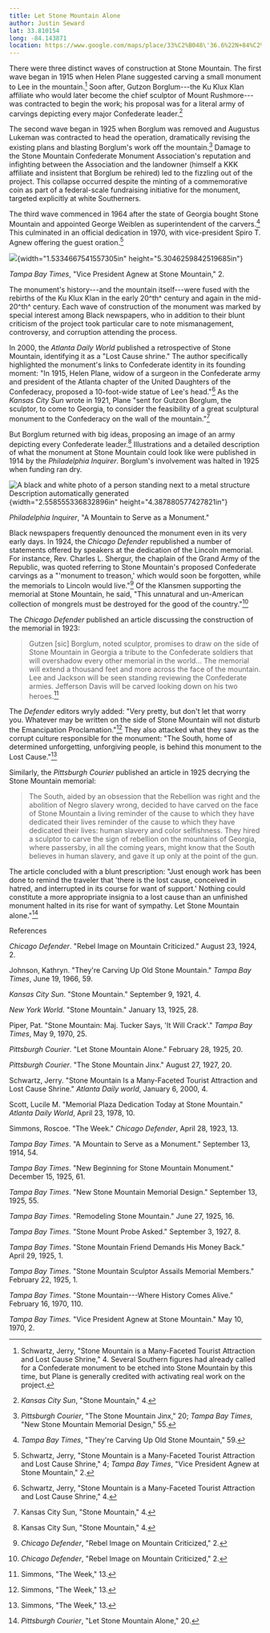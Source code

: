 ```yaml
---
title: Let Stone Mountain Alone
author: Justin Seward
lat: 33.810154
long: -84.143871
location: https://www.google.com/maps/place/33%C2%B048\'36.6%22N+84%C2%B008\'37.9%22W/@33.810154,-84.143871,17z/data=!3m1!4b1!4m13!1m8!3m7!1s0x88f5af24c25d5bbb:0x4119e5c541409adc!2sStone+Mountain,+GA!3b1!8m2!3d33.8081608!4d-84.170196!16zL20vMHJ2emY!3m3!8m2!3d33.810154!4d-84.143871?entry=ttu
---
```

There were three distinct waves of construction at Stone Mountain. The
first wave began in 1915 when Helen Plane suggested carving a small
monument to Lee in the mountain.[^1] Soon after, Gutzon Borglum---the Ku
Klux Klan affiliate who would later become the chief sculptor of Mount
Rushmore---was contracted to begin the work; his proposal was for a
literal army of carvings depicting every major Confederate leader.[^2]

The second wave began in 1925 when Borglum was removed and Augustus
Lukeman was contracted to head the operation, dramatically revising the
existing plans and blasting Borglum's work off the mountain.[^3] Damage
to the Stone Mountain Confederate Monument Association's reputation and
infighting between the Association and the landowner (himself a KKK
affiliate and insistent that Borglum be rehired) led to the fizzling out
of the project. This collapse occurred despite the minting of a
commemorative coin as part of a federal-scale fundraising initiative for
the monument, targeted explicitly at white Southerners.

The third wave commenced in 1964 after the state of Georgia bought Stone
Mountain and appointed George Weiblen as superintendent of the
carvers.[^4] This culminated in an official dedication in 1970, with
vice-president Spiro T. Agnew offering the guest oration.[^5]

![](media/image1.png){width="1.5334667541557305in"
height="5.3046259842519685in"}

*Tampa Bay Times*, "Vice President Agnew at Stone Mountain," 2.

The monument's history---and the mountain itself---were fused with the
rebirths of the Ku Klux Klan in the early 20^th^ century and again in
the mid-20^th^ century. Each wave of construction of the monument was
marked by special interest among Black newspapers, who in addition to
their blunt criticism of the project took particular care to note
mismanagement, controversy, and corruption attending the process.

In 2000, the *Atlanta Daily World* published a retrospective of Stone
Mountain, identifying it as a "Lost Cause shrine." The author
specifically highlighted the monument's links to Confederate identity in
its founding moment: "In 1915, Helen Plane, widow of a surgeon in the
Confederate army and president of the Atlanta chapter of the United
Daughters of the Confederacy, proposed a 10-foot-wide statue of Lee's
head."[^6] As the *Kansas City Sun* wrote in 1921, Plane "sent for
Gutzon Borglum, the sculptor, to come to Georgia, to consider the
feasibility of a great sculptural monument to the Confederacy on the
wall of the mountain."[^7]

But Borglum returned with big ideas, proposing an image of an army
depicting every Confederate leader.[^8] Illustrations and a detailed
description of what the monument at Stone Mountain could look like were
published in 1914 by the *Philadelphia Inquirer*. Borglum's involvement
was halted in 1925 when funding ran dry.

![A black and white photo of a person standing next to a metal structure
Description automatically
generated](media/image2.png){width="2.558555336832896in"
height="4.387880577427821in"}

*Philadelphia Inquirer*, "A Mountain to Serve as a Monument."

Black newspapers frequently denounced the monument even in its very
early days. In 1924, the *Chicago Defender* republished a number of
statements offered by speakers at the dedication of the Lincoln
memorial. For instance, Rev. Charles L. Shergur, the chaplain of the
Grand Army of the Republic, was quoted referring to Stone Mountain's
proposed Confederate carvings as a "'monument to treason,' which would
soon be forgotten, while the memorials to Lincoln would live."[^9] Of
the Klansmen supporting the memorial at Stone Mountain, he said, "This
unnatural and un-American collection of mongrels must be destroyed for
the good of the country."[^10]

The *Chicago Defender* published an article discussing the construction
of the memorial in 1923:

> Gutzen \[sic\] Borglum, noted sculptor, promises to draw on the side
> of Stone Mountain in Georgia a tribute to the Confederate soldiers
> that will overshadow every other memorial in the world... The memorial
> will extend a thousand feet and more across the face of the mountain.
> Lee and Jackson will be seen standing reviewing the Confederate
> armies. Jefferson Davis will be carved looking down on his two
> heroes.[^11]

The *Defender* editors wryly added: "Very pretty, but don't let that
worry you. Whatever may be written on the side of Stone Mountain will
not disturb the Emancipation Proclamation."[^12] They also attacked what
they saw as the corrupt culture responsible for the monument: "The
South, home of determined unforgetting, unforgiving people, is behind
this monument to the Lost Cause."[^13]

Similarly, the *Pittsburgh Courier* published an article in 1925
decrying the Stone Mountain memorial:

> The South, aided by an obsession that the Rebellion was right and the
> abolition of Negro slavery wrong, decided to have carved on the face
> of Stone Mountain a living reminder of the cause to which they have
> dedicated their lives reminder of the cause to which they have
> dedicated their lives: human slavery and color selfishness. They hired
> a sculptor to carve the sign of rebellion on the mountains of Georgia,
> where passersby, in all the coming years, might know that the South
> believes in human slavery, and gave it up only at the point of the
> gun.

The article concluded with a blunt prescription: "Just enough work has
been done to remind the traveler that 'there is the lost cause,
conceived in hatred, and interrupted in its course for want of support.'
Nothing could constitute a more appropriate insignia to a lost cause
than an unfinished monument halted in its rise for want of sympathy. Let
Stone Mountain alone."[^14]

References

*Chicago Defender*. "Rebel Image on Mountain Criticized." August 23,
1924, 2.

Johnson, Kathryn. "They're Carving Up Old Stone Mountain." *Tampa Bay
Times*, June 19, 1966, 59.

*Kansas City Sun*. "Stone Mountain." September 9, 1921, 4.

*New York World.* "Stone Mountain." January 13, 1925, 28.

Piper, Pat. "Stone Mountain: Maj. Tucker Says, 'It Will Crack'." *Tampa
Bay Times*, May 9, 1970, 25.

*Pittsburgh Courier*. "Let Stone Mountain Alone." February 28, 1925, 20.

*Pittsburgh Courier*. "The Stone Mountain Jinx." August 27, 1927, 20.

Schwartz, Jerry. "Stone Mountain Is a Many-Faceted Tourist Attraction
and Lost Cause Shrine." *Atlanta Daily world*, January 6, 2000, 4.

Scott, Lucile M. "Memorial Plaza Dedication Today at Stone Mountain."
*Atlanta Daily World*, April 23, 1978, 10.

Simmons, Roscoe. "The Week." *Chicago Defender*, April 28, 1923, 13.

*Tampa Bay Times*. "A Mountain to Serve as a Monument." September 13,
1914, 54.

*Tampa Bay Times*. "New Beginning for Stone Mountain Monument." December
15, 1925, 61.

*Tampa Bay Times*. "New Stone Mountain Memorial Design." September 13,
1925, 55.

*Tampa Bay Times*. "Remodeling Stone Mountain." June 27, 1925, 16.

*Tampa Bay Times*. "Stone Mount Probe Asked." September 3, 1927, 8.

*Tampa Bay Times*. "Stone Mountain Friend Demands His Money Back." April
29, 1925, 1.

*Tampa Bay Times*. "Stone Mountain Sculptor Assails Memorial Members."
February 22, 1925, 1.

*Tampa Bay Times*. "Stone Mountain---Where History Comes Alive."
February 16, 1970, 110.

*Tampa Bay Times.* "Vice President Agnew at Stone Mountain." May 10,
1970, 2.

[^1]: Schwartz, Jerry, "Stone Mountain is a Many-Faceted Tourist
    Attraction and Lost Cause Shrine," 4. Several Southern figures had
    already called for a Confederate monument to be etched into Stone
    Mountain by this time, but Plane is generally credited with
    activating real work on the project.

[^2]: *Kansas City Sun*, "Stone Mountain," 4.

[^3]: *Pittsburgh Courier*, "The Stone Mountain Jinx," 20; *Tampa Bay
    Times*, "New Stone Mountain Memorial Design," 55.

[^4]: *Tampa Bay Times*, "They're Carving Up Old Stone Mountain," 59.

[^5]: Schwartz, Jerry, "Stone Mountain is a Many-Faceted Tourist
    Attraction and Lost Cause Shrine," 4; *Tampa Bay Times*, "Vice
    President Agnew at Stone Mountain," 2.

[^6]: Schwartz, Jerry, "Stone Mountain is a Many-Faceted Tourist
    Attraction and Lost Cause Shrine," 4.

[^7]: Kansas City Sun, "Stone Mountain," 4.

[^8]: Kansas City Sun, "Stone Mountain," 4.

[^9]: *Chicago Defender*, "Rebel Image on Mountain Criticized," 2.

[^10]: *Chicago Defender*, "Rebel Image on Mountain Criticized," 2.

[^11]: Simmons, "The Week," 13.

[^12]: Simmons, "The Week," 13.

[^13]: Simmons, "The Week," 13.

[^14]: *Pittsburgh Courier*, "Let Stone Mountain Alone," 20.
